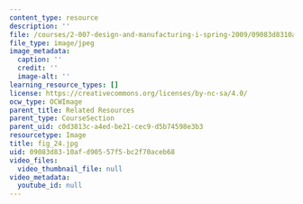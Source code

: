 ```yaml
---
content_type: resource
description: ''
file: /courses/2-007-design-and-manufacturing-i-spring-2009/09083d8310afd90557f5bc2f70aceb68_fig_24.jpg
file_type: image/jpeg
image_metadata:
  caption: ''
  credit: ''
  image-alt: ''
learning_resource_types: []
license: https://creativecommons.org/licenses/by-nc-sa/4.0/
ocw_type: OCWImage
parent_title: Related Resources
parent_type: CourseSection
parent_uid: c0d3813c-a4ed-be21-cec9-d5b74598e3b3
resourcetype: Image
title: fig_24.jpg
uid: 09083d83-10af-d905-57f5-bc2f70aceb68
video_files:
  video_thumbnail_file: null
video_metadata:
  youtube_id: null
---
```

